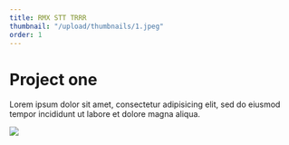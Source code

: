 ```yaml
---
title: RMX STT TRRR
thumbnail: "/upload/thumbnails/1.jpeg"
order: 1
---
```

# Project one

Lorem ipsum dolor sit amet, consectetur adipisicing elit, sed do eiusmod tempor incididunt ut labore et dolore magna aliqua.

![](/upload/1.jpeg)